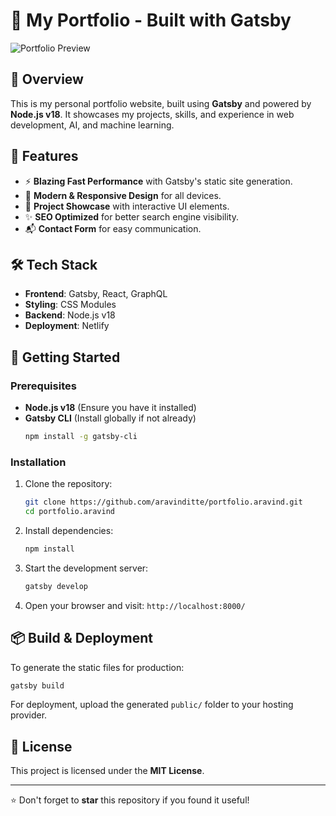 # 🚀 My Portfolio - Built with Gatsby

![Portfolio Preview](https://your-image-url.com) <!-- Add a screenshot of your portfolio -->

## 📌 Overview
This is my personal portfolio website, built using **Gatsby** and powered by **Node.js v18**. It showcases my projects, skills, and experience in web development, AI, and machine learning.

## 🌟 Features
- ⚡ **Blazing Fast Performance** with Gatsby's static site generation.
- 🎨 **Modern & Responsive Design** for all devices.
- 📁 **Project Showcase** with interactive UI elements.
- ✨ **SEO Optimized** for better search engine visibility.
- 📬 **Contact Form** for easy communication.

## 🛠️ Tech Stack
- **Frontend**: Gatsby, React, GraphQL
- **Styling**: CSS Modules 
- **Backend**: Node.js v18 
- **Deployment**: Netlify 

## 🚀 Getting Started
### Prerequisites
- **Node.js v18** (Ensure you have it installed)
- **Gatsby CLI** (Install globally if not already)
  ```sh
  npm install -g gatsby-cli
  ```

### Installation
1. Clone the repository:
   ```sh
   git clone https://github.com/aravinditte/portfolio.aravind.git
   cd portfolio.aravind
   ```
2. Install dependencies:
   ```sh
   npm install
   ```
3. Start the development server:
   ```sh
   gatsby develop
   ```
4. Open your browser and visit: `http://localhost:8000/`

## 📦 Build & Deployment
To generate the static files for production:
```sh
gatsby build
```
For deployment, upload the generated `public/` folder to your hosting provider.

## 📜 License
This project is licensed under the **MIT License**.

---

⭐ Don't forget to **star** this repository if you found it useful!
